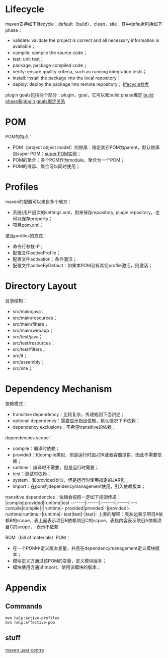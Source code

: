 # Lifecycle
maven支持如下lifecycle：default（build），clean，site，其中default包括如下phase：
* validate: validate the project is correct and all necessary information is available；
* compile: compile the source code；
* test: unit test；
* package: package compiled code；
* verify: ensure quality criteria, such as running integration tests；
* install: install the package into the local repository；
* deploy: deploy the package into remote repository；
[lifecycle参考](https://maven.apache.org/guides/introduction/introduction-to-the-lifecycle.html#Lifecycle_Reference)

plugin goals包括两个部分：plugin，goal，它可以和build phase绑定
[build phase和plugin goals绑定关系](https://maven.apache.org/guides/introduction/introduction-to-the-lifecycle.html#built-in-lifecycle-bindings)

# POM
POM的特点：
* POM（project object model）的继承：指定其它POM为parent，默认继承自super POM：[super POM实例](https://maven.apache.org/ref/3.6.3/maven-model-builder/super-pom.html)；
* POM的聚合：多个POM作为module，聚合为一个POM；
* POM的继承、聚合可以同时使用；

# Profiles
maven的配置可以来自多个地方：
* 系统/用户层次的settings.xml，用来保存repository, plugin repository，也可以保存property；
* 项目pom.xml；

激活profiles的方式：
* 命令行参数-P；
* 配置文件activeProfile；
* 配置文件activation：条件激活；
* 配置文件activeByDefault：如果本POM没有其它profile激活，则激活；

# Directory Layout
目录结构：
* src/main/java；
* src/main/resources；
* src/main/filters；
* src/main/webapp；
* src/test/java；
* src/test/resources；
* src/test/filters；
* src/it；
* src/assembly；
* src/site；

# Dependency Mechanism
依赖模式：
* transitive dependency：比较复杂，传递规则下面讲述；
* optional dependency：需要显示指出依赖，默认情况下不依赖；
* dependency exclusions：不希望transitive的依赖；

dependencies scope：
* compile：编译时依赖；
* provided：和compile类似，但是运行时由JDK或者容器提供，因此不需要依赖；
* runtime：编译时不需要，但是运行时需要；
* test：测试时依赖；
* system：和provided类似，但是运行时使用指定的JAR包；
* import：在pom的dependencymanagement使用，引入依赖版本；

transitive dependencies：依赖会按照一定如下规则传递：
       |compile|provided|runtime|test
-------|:-----:|:------:|:-----:|:--:
compile|compile|-|runtime|-
provided|provided|-|provided|-
runtime|runtime|-|runtime|-
test|test|-|test|-
上表的解释：表左边表示项目A依赖B的scope，表上面表示项目B依赖项目C的scpoe，表格内容表示项目A依赖项目C的scope，-表示不依赖

BOM（bill of materials）POM：
* 在一个POM中定义版本变量，并且在dependencymanagement定义模块版本；
* 模块定义方通过该POM的变量，定义模块版本；
* 模块使用方通过import，使用该模块的版本；

# Appendix

## Commands
```
mvn help:active-profiles
mvn help:effective-pom
```

## stuff
[maven user centre](https://maven.apache.org/guides/getting-started/maven-in-five-minutes.html)
